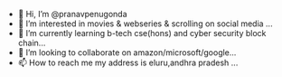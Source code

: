 - 👋 Hi, I’m @pranavpenugonda
- 👀 I’m interested in movies & webseries & scrolling on social media ...
- 🌱 I’m currently learning b-tech cse(hons) and cyber security block chain...
- 💞️ I’m looking to collaborate on amazon/microsoft/google...
- 📫 How to reach me my address is eluru,andhra pradesh
...

<!---
pranavpenugonda/pranavpenugonda is a ✨ special ✨ repository because its `README.md` (this file) appears on your GitHub profile.
You can click the Preview link to take a look at your changes.
--->
